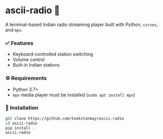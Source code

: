 # ascii-radio 🎵

A terminal-based Indian radio streaming player built with Python, `curses`, and `mpv`.

### ✅ Features
- Keyboard-controlled station switching
- Volume control
- Built-in Indian stations

### ⚙️ Requirements
- Python 3.7+
- `mpv` media player must be installed (`sudo apt install mpv`)

### 🚀 Installation

```bash
git clone https://github.com/tookstanmay/ascii-radio
cd ascii-radio
pip install .
ascii-radio
